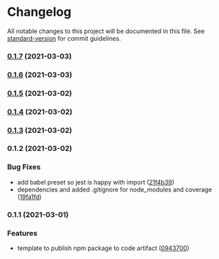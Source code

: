# Changelog

All notable changes to this project will be documented in this file. See [standard-version](https://github.com/conventional-changelog/standard-version) for commit guidelines.

### [0.1.7](https://github.com/Audibene-GMBH/ta-options/compare/v0.1.6...v0.1.7) (2021-03-03)

### [0.1.6](https://github.com/Audibene-GMBH/ta-options/compare/v0.1.5...v0.1.6) (2021-03-03)

### [0.1.5](https://github.com/Audibene-GMBH/ta-options/compare/v0.1.4...v0.1.5) (2021-03-02)

### [0.1.4](https://github.com/Audibene-GMBH/ta-options/compare/v0.1.3...v0.1.4) (2021-03-02)

### [0.1.3](https://github.com/Audibene-GMBH/ta-options/compare/v0.1.2...v0.1.3) (2021-03-02)

### 0.1.2 (2021-03-02)


### Bug Fixes

* add babel preset so jest is happy with import ([21f4b39](https://github.com/Audibene-GMBH/ta-options/commit/21f4b39c8c87627e08a388d3ad9626a43d7ca4c0))
* dependencies and added .gitignore for node_modules and coverage ([19fa1fd](https://github.com/Audibene-GMBH/ta-options/commit/19fa1fd51c6d910cc93976780db1bc544d952681))

### 0.1.1 (2021-03-01)


### Features

* template to publish npm package to code artifact ([0943700](https://github.com/Audibene-GMBH/ta-options/commit/094370041265ed1d9641c30c4a064bb0639d9d99))
